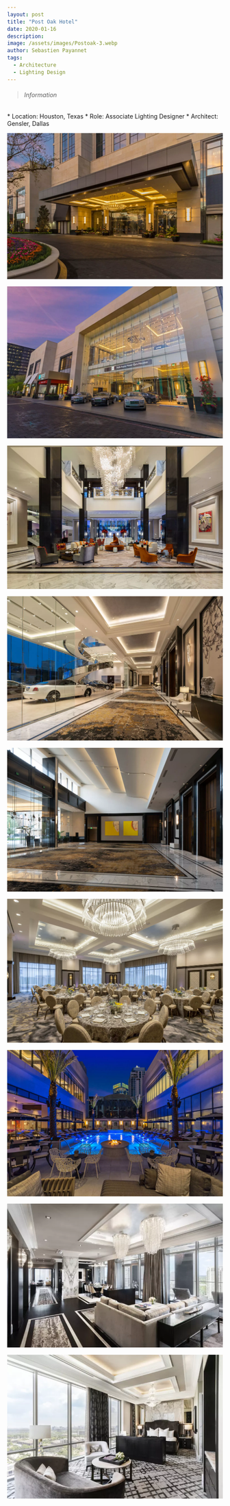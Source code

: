 ```yaml
---
layout: post
title: "Post Oak Hotel"
date: 2020-01-16
description: 
image: /assets/images/Postoak-3.webp
author: Sebastien Payannet
tags: 
  - Architecture
  - Lighting Design
---
```


<blockquote>
<h6>Information</h6>
</blockquote>
* Location: Houston, Texas
* Role: Associate Lighting Designer
* Architect: Gensler, Dallas


![Placeholder](/assets/images/Postoak-1.webp)

![Placeholder](/assets/images/Postoak-2.webp)

![Placeholder](/assets/images/Postoak-3.webp)

![Placeholder](/assets/images/Postoak-4.webp)

![Placeholder](/assets/images/Postoak-5.webp)

![Placeholder](/assets/images/Postoak-6.webp)

![Placeholder](/assets/images/Postoak-7.webp)

![Placeholder](/assets/images/Postoak-8.webp)

![Placeholder](/assets/images/Postoak-9.webp)
